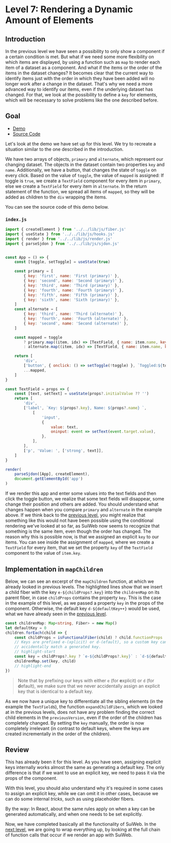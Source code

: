 # Level 7: Rendering a Dynamic Amount of Elements

## Introduction

In the previous level we have seen a possibility to only show a component if a certain condition is met. But what if we need some more flexibility on which items are displayed, by using a function such as `map` to render each item of a dataset as a component. And what if the items or the order of the items in the dataset changes? It becomes clear that the current way to identify items just with the order in which they have been added will no longer work after a change in the dataset. That's why we need a more advanced way to identify our items, even if the underlying dataset has changed. For that, we look at the possibility to define a `key` for elements, which will be necessary to solve problems like the one described before.


## Goal

- [Demo](https://suiweb.github.io/demos/tutorial/07-dynamic-rendering/index.html)
- [Source Code](https://github.com/suiweb/suiweb/tree/main/demos/tutorial/07-dynamic-rendering)

Let's look at the demo we have set up for this level. We try to recreate a situation similar to the one described in the introduction.

We have two arrays of objects, `primary` and `alternate`, which represent our changing dataset. The objects in the dataset contain two properties `key` and `name`. Additionally, we have a button, that changes the state of `toggle` on every click. Based on the value of `toggle`, the value of `mapped` is assigned: If toggle is `true`, we create a `TextField` component for every item in `primary`, else we create a `TextField` for every item in `alternate`. In the return statement of the function, we spread all items of `mapped`, so they will be added as children to the `div` wrapping the items.

You can see the source code of this demo below.


### `index.js`

```javascript
import { createElement } from '../../lib/js/fiber.js'
import { useState } from '../../lib/js/hooks.js'
import { render } from '../../lib/js/render.js'
import { parseSjdon } from '../../lib/js/sjdon.js'


const App = () => {
    const [toggle, setToggle] = useState(true)

    const primary = [
        { key: 'first', name: 'First (primary)' },
        { key: 'second', name: 'Second (primary)' },
        { key: 'third', name: 'Third (primary)' },
        { key: 'fourth', name: 'Fourth (primary)' },
        { key: 'fifth', name: 'Fifth (primary)' },
        { key: 'sixth', name: 'Sixth (primary)' },
    ]
    const alternate = [
        { key: 'third', name: 'Third (alternate)' },
        { key: 'fourth', name: 'Fourth (alternate)' },
        { key: 'second', name: 'Second (alternate)' },
    ]

    const mapped = toggle
        ? primary.map((item, idx) => [TextField, { name: item.name, key: item.key }])
        : alternate.map((item, idx) => [TextField, { name: item.name, key: item.key }])

    return [
        'div',
        ['button', { onclick: () => setToggle(!toggle) }, `Toggled:${toggle}`],
        ...mapped,
    ]
}

const TextField = props => {
    const [text, setText] = useState(props?.initialValue ?? '')
    return [
        'div',
        ['label', `Key: ${props?.key}, Name: ${props?.name} `,
            [
                'input',
                {
                    value: text,
                    oninput: event => setText(event.target.value),
                },
            ],
        ],
        ['p', 'Value: ', ['strong', text]],
    ]
}

render(
    parseSjdon([App], createElement), 
    document.getElementById('app')
)
```

If we render this app and enter some values into the text fields and then click the toggle button, we realize that some text fields will disappear, some change their position and others are added. You should understand what changes happen when you compare `primary` and `alternate` in the example above. If we think back to the [previous level](../6-conditional-rendering/README.md), you might realize that something like this would not have been possible using the conditional rendering we've looked at so far, as SuiWeb now seems to recognize that something is the same item, even though the order has changed. The reason why this is possible now, is that we assigned an explicit `key` to our items. You can see inside the assignment of `mapped`, where we create a `TextField` for every item, that we set the property `key` of the `TextField` component to the value of `item.key`.


## Implementation in `mapChildren`

Below, we can see an excerpt of the `mapChildren` function, at which we already looked in previous levels. The highlighted lines show that we insert a child fiber with the key `e-${childProps?.key}` into the `childrenMap` on its parent fiber, in case `childProps` contains the property `key`. This is the case in the example of this level, as we passed a property `key` in the props of the component. Otherwise, the default key `d-${defaultKey++}` would be used, what we have already seen in the [previous level](../6-conditional-rendering/README.md). 

```typescript
const childrenMap: Map<string, Fiber> = new Map()
let defaultKey = 0
children.forEach(child => {
    const childProps = isFunctionalFiber(child) ? child.functionProps : child.props
    // Keys are prefixed e-(xplicit) or d-(efault), so a custom key can never
    // accidentally match a generated key.
    // highlight-start
    const key = childProps?.key ? `e-${childProps?.key}` : `d-${defaultKey++}`
    childrenMap.set(key, child)
    // highlight-end
})
```

> Note that by prefixing our keys with either `e` (for **e**xplicit) or `d` (for **d**efault), we make sure that we never accidentally assign an explicit key that is identical to a default key.

As we now have a unique key to differentiate all the sibling elements (in the example the `TextField`s), the function `expandChildFibers`, which we looked at in the previous levels, does not have any problem finding the correct child elements in the `previousVersion`, even if the order of the children has completely changed. By setting the `key` manually, the order is now completely irrelevant (in contrast to default keys, where the keys are created incrementally in the order of the children).

## Review

This has already been it for this level. As you have seen, assigning explicit keys internally works almost the same as generating a default key. The only difference is that if we want to use an explicit key, we need to pass it via the props of the component.

With this level, you should also understand why it's required in some cases to assign an explicit key, while we can omit it in other cases, because we can do some internal *tricks*, such as using placeholder fibers.

By the way: In React, about the same rules apply on when a key can be generated automatically, and when one needs to be set explicitly.

Now, we have completed basically all the functionality of SuiWeb. In the [next level](../8-wrap-up/README.md), we are going to wrap everything up, by looking at the full chain of function calls that occur if we render an app with SuiWeb.
